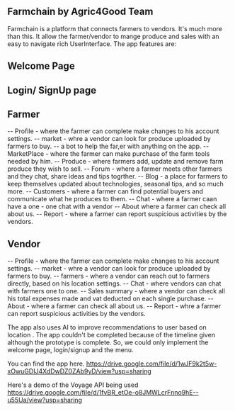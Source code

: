 ## Farmchain by Agric4Good Team

 Farmchain is a platform that connects farmers to vendors. It's much more than this. It allow the farmer/vendor to mange produce and sales with an easy to navigate rich UserInterface. 
 The app features are:
 
 ## Welcome Page
 
## Login/ SignUp page

## Farmer
-- Profile - where the farmer can complete make changes to his account settings.
-- market - whre a vendor can look for produce uploaded by farmers to buy.
--  a bot to help the far,er with anything on the app.
-- MarketPlace - where the farmer can make purchase of the farm tools needed by him.
-- Produce - where farmers add, update and remove farm produce they wish to sell.
-- Forum - where a farmer meets other farmers and they chat, share ideas and tips togrther.
-- Blog - a place for farmers to keep themselves updated about technologies, seasonal tips, and so much more.
-- Customers - where a farmer can find potential buyers and communicate what he produces to them.
-- Chat - where a farmer caan have a one - one chat with a vendor
-- About where a farmer can check all about us.
-- Report - where a farmer can report suspicious activities by the vendors.

## Vendor
-- Profile - where the farmer can complete make changes to his account settings.
-- market - whre a vendor can look for produce uploaded by farmers to buy.
-- farmers - where a vendor can reach out to farmers directly, based on his location settings.
-- Chat - where vendors can chat with farmers one to one.
-- Sales summary - where a vendor can check all his total expenses made and vat deducted on each single purchase.
-- About - where a farmer can check all about us.
-- Report - whre a farmer can report suspicious activities by the vendors.

The app also uses AI to improve recommendations to user based on location .
The app couldn't be completed because of the timeline given although the prototype is complete. So, we could only implement the welcome page, login/signup and the menu.

You can find the app here. https://drive.google.com/file/d/1wJF9k2t5w-xOwuGDIJ4XdDwDZ0ZAb9yD/view?usp=sharing

Here's a demo of the Voyage API being used https://drive.google.com/file/d/1fvBR_etOe-o8JMWLcrFnno9hE--u55Ua/view?usp=sharing
